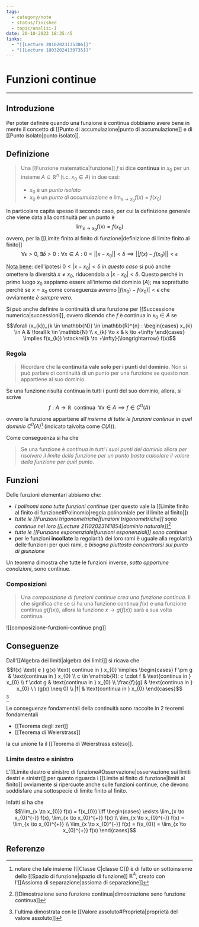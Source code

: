 ```yaml
---
tags:
  - category/note
  - status/finished
  - topic/analisi-I
date: 20-10-2023 18:35:45
links:
  - "[[Lecture 20102023135306]]"
  - "[[Lecture 18032024130735]]"
---
```

# Funzioni continue
---
## Introduzione
Per poter definire quando una funzione è continua dobbiamo avere bene in mente il concetto di [[Punto di accumulazione|punto di accumulazione]] e di [[Punto isolato|punto isolato]].

## Definizione
> Una [[Funzione matematica|funzione]] $f$ si dice **continua** in $x_{0}$ per un insieme $A \subseteq \mathbb{R}^{n}$ (t.c. $x_{0} \in A$) in due casi:
> - $x_{0}$ è un _punto isolato_
> - $x_{0}$ è un _punto di accumulazione_ e $\lim_{x \to x_{0}} f(x) = f(x_{0})$

In particolare capita spesso il secondo caso, per cui la definizione generale che viene data alla continuità per un punto è
$$\lim_{x \to x_{0}} f(x) = f(x_{0})$$
ovvero, per la [[Limite finito al finito di funzione|definizione di limite finito al finito]]
$$\forall \epsilon > 0, \exists \delta > 0: \forall x \in A: 0 < ||x-x_{0}|| < \delta \implies ||f(x)-f(x_{0})|| < \epsilon$$

<u>Nota bene</u>: dell'ipotesi $0 < |x-x_{0}| < \delta$ _in questo caso_ si può anche omettere la diversità $x \neq x_{0}$, riducendola a $|x-x_{0}| < \delta$. Questo perché in primo luogo $x_{0}$ sappiamo essere all'interno del dominio ($A$); ma soprattutto perché se $x=x_{0}$ come conseguenza avremo $|f(x_{0})-f(x_{0})| < \epsilon$ che ovviamente _è sempre vero_.

Si può anche definire la continuità di una funzione per [[Successione numerica|successioni]], ovvero dicendo che $f$ è continua in $x_{0} \in A$ se
$$\forall (x_{k})_{k \in \mathbb{N}} \in \mathbb{R}^{n} : \begin{cases} x_{k} \in A & \forall k \in \mathbb{N} \\ x_{k} \to x & k \to +\infty \end{cases} \implies f(x_{k}) \stackrel{k \to +\infty}{\longrightarrow} f(x)$$

### Regola
> Ricordare che **la continuità vale solo per i punti del dominio**. Non si può parlare di continuità di un punto per una funzione se questo non appartiene al suo dominio.

Se una funzione risulta continua in tutti i punti del suo dominio, allora, si scrive
$$f: A \to \mathbb{R} \ \text{ continua } \ \forall x \in A \implies f \in C^{0}(A)$$

ovvero la funzione appartiene all'_insieme di tutte le funzioni continue in quel dominio $C^{0}(A)$_[^1] (indicato talvolta come $C(A)$).

Come conseguenza si ha che
> Se una funzione è _continua in tutti i suoi punti del dominio_ allora _per risolvere il limite della funzione per un punto basta calcolare il valore della funzione per quel punto_.

## Funzioni
Delle funzioni elementari abbiamo che:
- _i polinomi sono tutte funzioni continue_ (per questo vale la [[Limite finito al finito di funzione#Polinomio|regola polinomiale per il limite al finito]])
- _tutte le [[Funzioni trigonometriche|funzioni trigonometriche]] sono continue nel loro [[Lecture 21102023141854|dominio naturale]]_[^3]
- _tutte le [[Funzione esponenziale|funzioni esponenziali]] sono continue_
- per le funzioni **incollate** la regolarità dei loro rami è uguale alla regolarità delle funzioni per quei rami, e _bisogna piuttosto concentrarsi sul punto di giunzione_

Un teorema dimostra che tutte le funzioni inverse, _sotto opportune condizioni_, sono continue.

### Composizioni
> Una _composizione di funzioni continue crea una funzione continua_. Il che significa che se si ha una funzione continua $f(x)$ e una funzione continua $g(f(x))$, allora la funzione $x \to g(f(x))$ sarà a sua volta continua.

![[composizione-funzioni-continue.png]]

## Conseguenze
Dall'[[Algebra dei limiti|algebra dei limiti]] si ricava che
$$f(x) \text{ e } g(x) \text{ continue in } x_{0} \implies \begin{cases} f \pm g & \text{continua in } x_{0} \\ c \in \mathbb{R}: c \cdot f & \text{continua in } x_{0} \\ f \cdot g & \text{continua in } x_{0} \\ \frac{f}{g} & \text{continua in } x_{0} \ \ (g(x) \neq 0) \\ |f| & \text{continua in } x_{0} \end{cases}$$[^2]

Le conseguenze fondamentali della continuità sono raccolte in 2 teoremi fondamentali
- [[Teorema degli zeri]]
- [[Teorema di Weierstrass]]

la cui unione fa il [[Teorema di Weierstrass esteso]].

### Limite destro e sinistro
L'[[Limite destro e sinistro di funzione#Osservazione|osservazione sui limiti destri e sinistri]] per quanto riguarda i [[Limite al finito di funzione|limiti al finito]] ovviamente si ripercuote anche sulle funzioni continue, che devono soddisfare una sottospecie di limite finito al finito.

Infatti si ha che
$$\lim_{x \to x_{0}} f(x) = f(x_{0}) \iff \begin{cases} \exists \lim_{x \to x_{0}^{-}} f(x), \lim_{x \to x_{0}^{+}} f(x) \\ \lim_{x \to x_{0}^{-}} f(x) = \lim_{x \to x_{0}^{+}} \\ \lim_{x \to x_{0}^{-}} f(x) = f(x_{0}) = \lim_{x \to x_{0}^{+}} f(x) \end{cases}$$

## Referenze
[^1]: notare che tale insieme ([[Classe C|classe C]]) è di fatto un sottoinsieme dello [[Spazio di funzione|spazio di funzione]] $\mathbb{R}^{A}$, creato con l'[[Assioma di separazione|assioma di separazione]]
[^2]: l'ultima dimostrata con le [[Valore assoluto#Proprietà|proprietà del valore assoluto]]
[^3]: [[Dimostrazione seno funzione continua|dimostrazione seno funzione continua]]